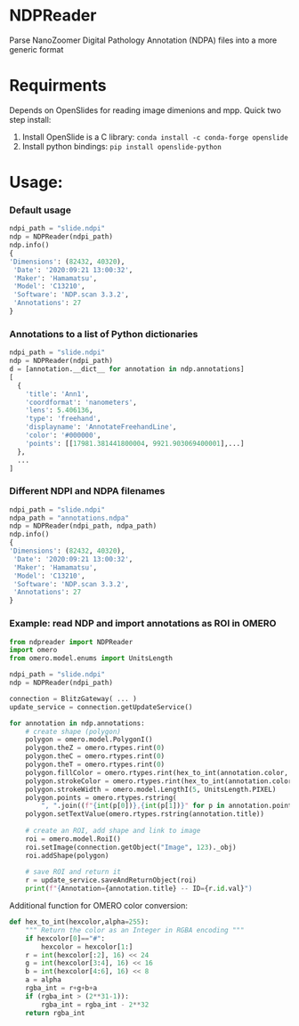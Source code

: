 # NDPReader
Parse NanoZoomer Digital Pathology Annotation (NDPA) files into a more generic format

# Requirments
Depends on OpenSlides for reading image dimenions and mpp. Quick two step install:
1. Install OpenSlide is a C library: `conda install -c conda-forge openslide`
2. Install python bindings: `pip install openslide-python`

# Usage:

### Default usage
```python
ndpi_path = "slide.ndpi"
ndp = NDPReader(ndpi_path)
ndp.info()
{
'Dimensions': (82432, 40320),
 'Date': '2020:09:21 13:00:32',
 'Maker': 'Hamamatsu',
 'Model': 'C13210',
 'Software': 'NDP.scan 3.3.2',
 'Annotations': 27
}
```

### Annotations to a list of Python dictionaries
```python
ndpi_path = "slide.ndpi"
ndp = NDPReader(ndpi_path)
d = [annotation.__dict__ for annotation in ndp.annotations]
[
  {
    'title': 'Ann1',
    'coordformat': 'nanometers',
    'lens': 5.406136,
    'type': 'freehand',
    'displayname': 'AnnotateFreehandLine',
    'color': '#000000',
    'points': [[17981.381441800004, 9921.903069400001],...]
  },
  ...
]
```

### Different NDPI and NDPA filenames
```python
ndpi_path = "slide.ndpi"
ndpa_path = "annotations.ndpa"
ndp = NDPReader(ndpi_path, ndpa_path)
ndp.info()
{
'Dimensions': (82432, 40320),
 'Date': '2020:09:21 13:00:32',
 'Maker': 'Hamamatsu',
 'Model': 'C13210',
 'Software': 'NDP.scan 3.3.2',
 'Annotations': 27
}
```

### Example: read NDP and import annotations as ROI in OMERO
```python
from ndpreader import NDPReader
import omero
from omero.model.enums import UnitsLength

ndpi_path = "slide.ndpi"
ndp = NDPReader(ndpi_path)

connection = BlitzGateway( ... )
update_service = connection.getUpdateService()

for annotation in ndp.annotations:
    # create shape (polygon)
    polygon = omero.model.PolygonI()
    polygon.theZ = omero.rtypes.rint(0)
    polygon.theC = omero.rtypes.rint(0)
    polygon.theT = omero.rtypes.rint(0)
    polygon.fillColor = omero.rtypes.rint(hex_to_int(annotation.color, 75))
    polygon.strokeColor = omero.rtypes.rint(hex_to_int(annotation.color))
    polygon.strokeWidth = omero.model.LengthI(5, UnitsLength.PIXEL)
    polygon.points = omero.rtypes.rstring(
        ", ".join((f"{int(p[0])},{int(p[1])}" for p in annotation.points)))
    polygon.setTextValue(omero.rtypes.rstring(annotation.title))
    
    # create an ROI, add shape and link to image
    roi = omero.model.RoiI()
    roi.setImage(connection.getObject("Image", 123)._obj)
    roi.addShape(polygon)
    
    # save ROI and return it
    r = update_service.saveAndReturnObject(roi)
    print(f"{Annotation={annotation.title} -- ID={r.id.val}")
```

Additional function for OMERO color conversion:
```python
def hex_to_int(hexcolor,alpha=255):
    """ Return the color as an Integer in RGBA encoding """
    if hexcolor[0]=="#":
        hexcolor = hexcolor[1:]
    r = int(hexcolor[:2], 16) << 24
    g = int(hexcolor[3:4], 16) << 16
    b = int(hexcolor[4:6], 16) << 8
    a = alpha
    rgba_int = r+g+b+a
    if (rgba_int > (2**31-1)):
        rgba_int = rgba_int - 2**32
    return rgba_int
```
